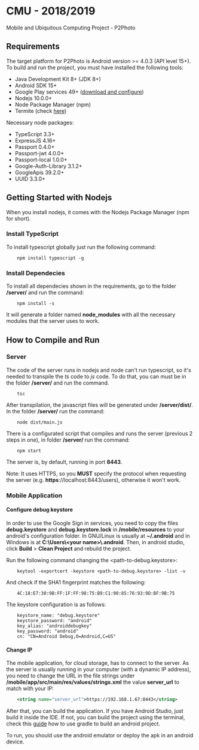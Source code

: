 # CMU - 2018/2019
Mobile and Ubiquitous Computing Project - P2Photo

## Requirements
The target platform for P2Photo is Android version >= 4.0.3 (API level 15+). To build and run the project, you must have installed the following tools:
- Java Development Kit 8+ (JDK 8+)
- Android SDK 15+
- Google Play services 49+ ([download and configure](https://developer.android.com/google/play-services/setup.html))  
- Nodejs 10.0.0+
- Node Package Manager (npm)
- Termite (check [here](https://nuno-santos.github.io/termite/wiki-docs/Home.html))

Necessary node packages:
- TypeScript 3.3+
- ExpressJS 4.16+
- Passport 0.4.0+
- Passport-jwt 4.0.0+
- Passport-local 1.0.0+
- Google-Auth-Library 3.1.2+
- GoogleApis 39.2.0+
- UUID 3.3.0+

## Getting Started with Nodejs
When you install nodejs, it comes with the Nodejs Package Manager (npm for short).

### Install TypeScript
To install typescript globally just run the following command:

```
    npm install typescript -g
```

### Install Dependecies
To install all dependecies shown in the requirements, go to the folder **/server/** and run the command:

```
    npm install -s
```

It will generate a folder named **node_modules** with all the necessary modules that the server uses to work.

## How to Compile and Run
### Server
The code of the server runs in nodejs and node can't run typescript, so it's needed to transpile the _ts_ code to _js_ code. To do that, you can must be in the folder **/server/** and run the command.

```
    tsc
```

After transpilation, the javascript files will be generated under **/server/dist/**.
In the folder **/server/** run the command:
```
    node dist/main.js
```

There is a configurated script that compiles and runs the server (previous 2 steps in one), in folder **/server/** run the command:
```
    npm start
```

The server is, by default, running in port **8443**.

Note: It uses HTTPS, so you **MUST** specify the protocol when requesting the server (e.g. **https**://localhost:8443/users), otherwise it won't work.

### Mobile Application
#### Configure debug keystore
In order to use the Google Sign in services, you need to copy the files **debug.keystore** and **debug.keystore.lock** in **/mobile/resources** to your android's configuration folder. In GNU/Linux is usually at **~/.android** and in Windows is at **C:\Users\\\<your name>\\.android**. Then, in android studio, click **Build** > **Clean Project** and rebuild the project.

Run the following command changing the <path-to-debug.keystore>:
```
    keytool -exportcert -keystore <path-to-debug.keystore> -list -v
```

And check if the SHA1 fingerprint matches the following:
```
    4C:18:E7:30:9B:FF:1F:FF:98:75:B9:C1:90:85:76:93:9D:BF:9B:75
```

The keystore configuration is as follows:
```properties
    keystore_name: "debug.keystore"
    keystore_password: "android"
    key_alias: "androiddebugkey"
    key_password: "android"
    cn: "CN=Android Debug,O=Android,C=US"
```

#### Change IP
The mobile application, for cloud storage, has to connect to the server. As the server is usually running in your computer (with a dynamic IP address), you need to change the URL in the file strings under **/mobile/app/src/main/res/values/strings.xml** the value **server_url** to match with your IP:

```xml
    <string name="server_url">https://192.168.1.67:8443</string>
```

After that, you can build the application. If you have Android Studio, just build it inside the IDE. If not, you can build the project using the terminal, check this [guide](https://developer.android.com/studio/build/building-cmdline) how to use gradle to build an android project.

To run, you should use the android emulator or deploy the apk in an android device.
